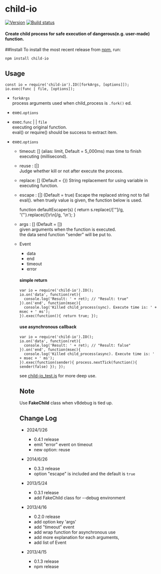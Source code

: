 # child-io
  
[![Version](https://badge.fury.io/js/child-io.png)](https://npmjs.org/package/child-io)
[![Build status](https://travis-ci.org/ystskm/node-child-io.png)](https://travis-ci.org/ystskm/node-child-io)  
  
#### Create child process for safe execution of dangerous(e.g. user-made) function.

##Install
To install the most recent release from [npm](http://npmjs.org/), run:

	npm install child-io

## Usage
	
	const io = require('child-io').IO([forkArgs, [options]]);
	io.exec(func | file, [options]);
  
- `forkArgs` <Array>  
  process arguments used when child_process is `.fork()` ed.  
  
- exec.`options` <Object>
  
  
- exec.`func` <Function>|<String> | `file` <String>  
  executing original function.  
  eval() or require() should be success to extract item.
  
- exec.`options` <Object>
  * timeout: [<Number>] (alias: limit, Default = 5_000ms)
    max time to finish executing (millisecond).  
  * reuse  : [<Function>|<Any>]  
    Judge whether kill or not after execute the process.
  * replace: [<Object>] (Default = {})
    String replacement for using variable in executing function.
  * escape : [<Function>|<Any>] (Default = true)
    Escape the replaced string not to fail eval().
    when truely value is given, the function below is used.
    
    function defaultEscaper(s) {
      return s.replace(/['"]/g, '\\"').replace(/[\r\n]/g, '\\n');
    }
    
  * args   : [<Array>] (Default = [])  
    given arguments when the function is executed.  
    the data send function "sender" will be put to.  
  
- Event
  * data
  * end
  * timeout
  * error
  
#### simple return

	var io = require('child-io').IO();
	io.on('data', function(ret){
	  console.log('Result: ' + ret); // "Result: true"
	}).on('end', function(msec){
	  console.log('Killed child_process(sync). Execute time is: ' + msec + ' ms');
	}).exec(function(){ return true; });

#### use asynchronous callback 
  
	var io = require('child-io').IO();
	io.on('data', function(ret){
	  console.log('Result: ' + ret); // "Result: false"
	}).on('end', function(msec){
	  console.log('Killed child_process(async). Execute time is: ' + msec + ' ms');
	}).exec(function(sender){ process.nextTick(function(){ sender(false) }); });
	
see [child-io\_test.js](https://github.com/ystskm/node-child-io/blob/master/sample/child-io_test.js) for more deep use.

## Note
Use __FakeChild__ class when v8debug is tied up.

## Change Log

+ 2024/1/26
  - 0.4.1 release
  - emit "error" event on timeout
  - new option: reuse

+ 2014/6/26
  - 0.3.3 release
  - option "escape" is included and the default is `true`

+ 2013/5/24
  - 0.3.1 release
  - add FakeChild class for --debug environment

+ 2013/4/16
  - 0.2.0 release
  - add option key 'args'
  - add "timeout" event
  - add wrap function for asynchronous use
  - add more explanation for each arguments,
  - add list of Event

+ 2013/4/15
  - 0.1.3 release
  - npm release
